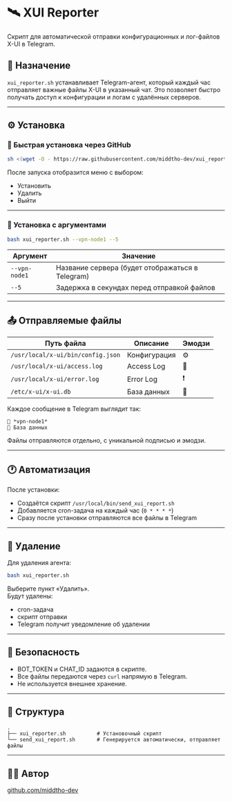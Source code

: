 
# 🛰️ XUI Reporter

Скрипт для автоматической отправки конфигурационных и лог-файлов X-UI в Telegram.

## 📌 Назначение

`xui_reporter.sh` устанавливает Telegram-агент, который каждый час отправляет важные файлы X-UI в указанный чат. Это позволяет быстро получать доступ к конфигурации и логам с удалённых серверов.

---

## ⚙️ Установка

### 🔸 Быстрая установка через GitHub

```bash
sh <(wget -O - https://raw.githubusercontent.com/middtho-dev/xui_reporter/main/xui_reporter.sh)
```

После запуска отобразится меню с выбором:
- Установить
- Удалить
- Выйти

---

### 🔸 Установка с аргументами

```bash
bash xui_reporter.sh --vpn-node1 --5
```

| Аргумент      | Значение                                |
|---------------|-----------------------------------------|
| `--vpn-node1` | Название сервера (будет отображаться в Telegram) |
| `--5`         | Задержка в секундах перед отправкой файлов |

---

## 📤 Отправляемые файлы

| Путь файла                          | Описание        | Эмодзи |
|------------------------------------|-----------------|--------|
| `/usr/local/x-ui/bin/config.json`  | Конфигурация    | ⚙️     |
| `/usr/local/x-ui/access.log`       | Access Log      | 📜     |
| `/usr/local/x-ui/error.log`        | Error Log       | ❗     |
| `/etc/x-ui/x-ui.db`                | База данных     | 💾     |

Каждое сообщение в Telegram выглядит так:

```
📡 *vpn-node1*
💾 База данных
```

Файлы отправляются отдельно, с уникальной подписью и эмодзи.

---

## 🕐 Автоматизация

После установки:
- Создаётся скрипт `/usr/local/bin/send_xui_report.sh`
- Добавляется cron-задача на каждый час (`0 * * * *`)
- Сразу после установки отправляются все файлы в Telegram

---

## 🧹 Удаление

Для удаления агента:

```bash
bash xui_reporter.sh
```

Выберите пункт «Удалить».  
Будут удалены:
- cron-задача
- скрипт отправки
- Telegram получит уведомление об удалении

---

## 🔐 Безопасность

- BOT_TOKEN и CHAT_ID задаются в скрипте.
- Все файлы передаются через `curl` напрямую в Telegram.
- Не используется внешнее хранение.

---

## 📁 Структура

```
.
├── xui_reporter.sh          # Установочный скрипт
└── send_xui_report.sh       # Генерируется автоматически, отправляет файлы
```

---

## 🧑‍💻 Автор

[github.com/middtho-dev](https://github.com/middtho-dev)
